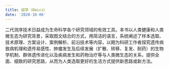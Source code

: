 ```yaml
---
title: 组学（Omics）
date: '2020-10-06'
---
```


二代测序技术日益成为生命科学各个研究领域的有效工具。本书以人类健康和人类微生态为研究背景，采取图文结合的方式，用简洁的语言，系统阐述了样本选取、技术原理、方案设计、案例解析、前沿技术等内容，以期为科研工作者探究遗传病致病机理和遗传易感性、肿瘤发生及后续发展（扩散、转移、复发、耐药）的生物学机制、群体遗传进化以及疾病发生和药物治疗等与人类微生态的关系，提供全面、细致的研究思路，从而为人类选取更好的生活方式提供新思路或新方法。
